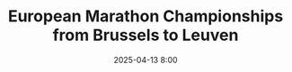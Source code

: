 ---
title: European Marathon Championships from Brussels to Leuven
location: Brussels to Leuven, Belgium
date: 2025-04-13 8:00
latitude: 50.84264734480324
longitude: 4.3626603405730355
results:
  - place: ND
    name: Conor O'Laughlin
    time: 2.49.04
    category: M40
    note: BIB 13331
---